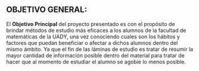 ## OBJETIVO GENERAL:
El **Objetivo Principal** del proyecto presentado es con el propósito de brindar métodos de estudio más eficaces a los alumnos de la facultad de matemáticas de la UADY, una vez conociendo cuales son los hábitos y factores que puedan beneficiar o afectar a dichos alumnos dentro del mismo ámbito. Ya que el fin de las láminas de estudio es tratar de resumir la mayor cantidad de información posible dentro del material para tratar de hacer que al momento de estudiar el alumno se agobie lo menos posible.
